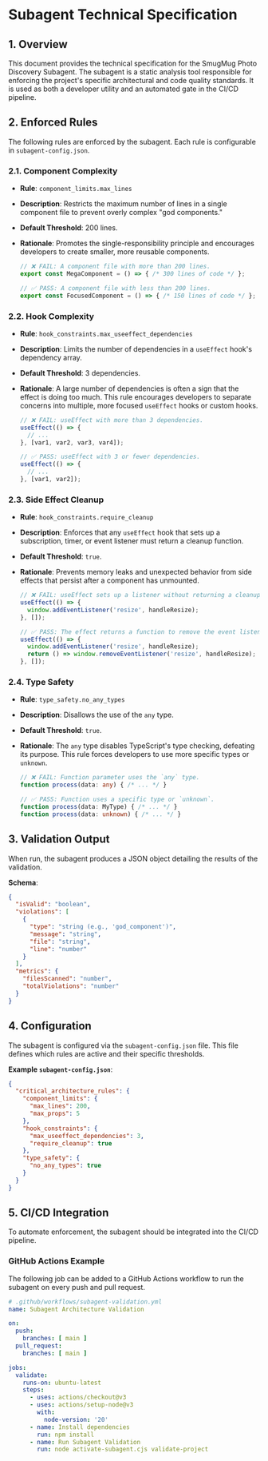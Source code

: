 # Subagent Technical Specification

## 1. Overview

This document provides the technical specification for the SmugMug Photo Discovery Subagent. The subagent is a static analysis tool responsible for enforcing the project's specific architectural and code quality standards. It is used as both a developer utility and an automated gate in the CI/CD pipeline.

## 2. Enforced Rules

The following rules are enforced by the subagent. Each rule is configurable in `subagent-config.json`.

### 2.1. Component Complexity

-   **Rule**: `component_limits.max_lines`
-   **Description**: Restricts the maximum number of lines in a single component file to prevent overly complex "god components."
-   **Default Threshold**: 200 lines.
-   **Rationale**: Promotes the single-responsibility principle and encourages developers to create smaller, more reusable components.

    ```typescript
    // ❌ FAIL: A component file with more than 200 lines.
    export const MegaComponent = () => { /* 300 lines of code */ };

    // ✅ PASS: A component file with less than 200 lines.
    export const FocusedComponent = () => { /* 150 lines of code */ };
    ```

### 2.2. Hook Complexity

-   **Rule**: `hook_constraints.max_useeffect_dependencies`
-   **Description**: Limits the number of dependencies in a `useEffect` hook's dependency array.
-   **Default Threshold**: 3 dependencies.
-   **Rationale**: A large number of dependencies is often a sign that the effect is doing too much. This rule encourages developers to separate concerns into multiple, more focused `useEffect` hooks or custom hooks.

    ```typescript
    // ❌ FAIL: useEffect with more than 3 dependencies.
    useEffect(() => {
      // ...
    }, [var1, var2, var3, var4]);

    // ✅ PASS: useEffect with 3 or fewer dependencies.
    useEffect(() => {
      // ...
    }, [var1, var2]);
    ```

### 2.3. Side Effect Cleanup

-   **Rule**: `hook_constraints.require_cleanup`
-   **Description**: Enforces that any `useEffect` hook that sets up a subscription, timer, or event listener must return a cleanup function.
-   **Default Threshold**: `true`.
-   **Rationale**: Prevents memory leaks and unexpected behavior from side effects that persist after a component has unmounted.

    ```typescript
    // ❌ FAIL: useEffect sets up a listener without returning a cleanup function.
    useEffect(() => {
      window.addEventListener('resize', handleResize);
    }, []);

    // ✅ PASS: The effect returns a function to remove the event listener.
    useEffect(() => {
      window.addEventListener('resize', handleResize);
      return () => window.removeEventListener('resize', handleResize);
    }, []);
    ```

### 2.4. Type Safety

-   **Rule**: `type_safety.no_any_types`
-   **Description**: Disallows the use of the `any` type.
-   **Default Threshold**: `true`.
-   **Rationale**: The `any` type disables TypeScript's type checking, defeating its purpose. This rule forces developers to use more specific types or `unknown`.

    ```typescript
    // ❌ FAIL: Function parameter uses the `any` type.
    function process(data: any) { /* ... */ }

    // ✅ PASS: Function uses a specific type or `unknown`.
    function process(data: MyType) { /* ... */ }
    function process(data: unknown) { /* ... */ }
    ```

## 3. Validation Output

When run, the subagent produces a JSON object detailing the results of the validation.

**Schema**:

```json
{
  "isValid": "boolean",
  "violations": [
    {
      "type": "string (e.g., 'god_component')",
      "message": "string",
      "file": "string",
      "line": "number"
    }
  ],
  "metrics": {
    "filesScanned": "number",
    "totalViolations": "number"
  }
}
```

## 4. Configuration

The subagent is configured via the `subagent-config.json` file. This file defines which rules are active and their specific thresholds.

**Example `subagent-config.json`**:

```json
{
  "critical_architecture_rules": {
    "component_limits": {
      "max_lines": 200,
      "max_props": 5
    },
    "hook_constraints": {
      "max_useeffect_dependencies": 3,
      "require_cleanup": true
    },
    "type_safety": {
      "no_any_types": true
    }
  }
}
```

## 5. CI/CD Integration

To automate enforcement, the subagent should be integrated into the CI/CD pipeline.

### GitHub Actions Example

The following job can be added to a GitHub Actions workflow to run the subagent on every push and pull request.

```yaml
# .github/workflows/subagent-validation.yml
name: Subagent Architecture Validation

on:
  push:
    branches: [ main ]
  pull_request:
    branches: [ main ]

jobs:
  validate:
    runs-on: ubuntu-latest
    steps:
      - uses: actions/checkout@v3
      - uses: actions/setup-node@v3
        with:
          node-version: '20'
      - name: Install dependencies
        run: npm install
      - name: Run Subagent Validation
        run: node activate-subagent.cjs validate-project
```
